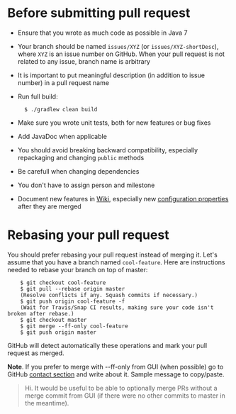 # Before submitting pull request

* Ensure that you wrote as much code as possible in Java 7
* Your branch should be named `issues/XYZ` (or `issues/XYZ-shortDesc`), where `XYZ` is an issue number on GitHub. When your pull request is not related to any issue, branch name is arbitrary
* It is important to put meaningful description (in addition to issue number) in a pull request name
* Run full build:

        $ ./gradlew clean build

* Make sure you wrote unit tests, both for new features or bug fixes
* Add JavaDoc when applicable
* You should avoid breaking backward compatibility, especially repackaging and changing `public` methods
* Be carefull when changing dependencies
* You don't have to assign person and milestone
* Document new features in [Wiki](https://github.com/4finance/micro-infra-spring/wiki), especially new [configuration properties](https://github.com/4finance/micro-infra-spring/wiki/Configuration) after they are merged

# Rebasing your pull request
You should prefer rebasing your pull request instead of merging it. Let's assume that you have
a branch named `cool-feature`. Here are instructions needed to rebase your branch on top of master:

        $ git checkout cool-feature
        $ git pull --rebase origin master
        (Resolve conflicts if any. Squash commits if necessary.)
        $ git push origin cool-feature -f
        (Wait for Travis/Snap CI results, making sure your code isn't broken after rebase.)
        $ git checkout master
        $ git merge --ff-only cool-feature
        $ git push origin master

GitHub will detect automatically these operations and mark your pull request as merged.

**Note**. If you prefer to merge with --ff-only from GUI (when possible) go to GitHub [contact section](https://github.com/contact) and write about it. Sample message to copy/paste.

> Hi. It would be useful to be able to optionally merge PRs without a merge commit from GUI (if there were no other commits to master in the meantime).
